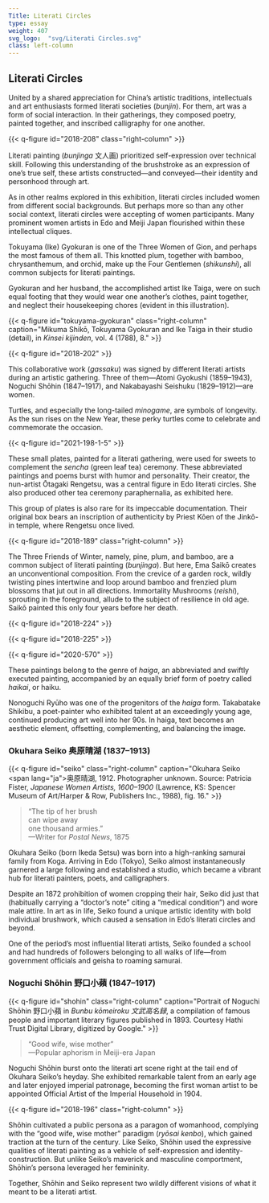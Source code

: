 ```yaml
---
Title: Literati Circles
type: essay
weight: 407
svg_logo:  "svg/Literati Circles.svg"
class: left-column
---
```

## Literati Circles

United by a shared appreciation for China’s artistic traditions, intellectuals and art enthusiasts formed literati societies (*bunjin*). For them, art was a form of social interaction. In their gatherings, they composed poetry, painted together, and inscribed calligraphy for one another.

{{< q-figure id="2018-208" class="right-column" >}}

Literati painting (*bunjinga* <span lang="ja">文人画</span>) prioritized self-expression over technical skill. Following this understanding of the brushstroke as an expression of one’s true self, these artists constructed—and conveyed—their identity and personhood through art.

As in other realms explored in this exhibition, literati circles included women from different social backgrounds. But perhaps more so than any other social context, literati circles were accepting of women participants. Many prominent women artists in Edo and Meiji Japan flourished within these intellectual cliques.

Tokuyama (Ike) Gyokuran is one of the Three Women of Gion, and perhaps the most famous of them all. This knotted plum, together with bamboo, chrysanthemum, and orchid, make up the Four Gentlemen (*shikunshi*), all common subjects for literati paintings.

Gyokuran and her husband, the accomplished artist Ike Taiga, were on such equal footing that they would wear one another’s clothes, paint together, and neglect their housekeeping chores (evident in this illustration).

{{< q-figure id="tokuyama-gyokuran" class="right-column" caption="Mikuma Shikō, Tokuyama Gyokuran and Ike Taiga in their studio (detail), in *Kinsei kijinden*, vol. 4 (1788), 8." >}}

{{< q-figure id="2018-202" >}}

This collaborative work (*gassaku*) was signed by different literati artists during an artistic gathering. Three of them—Atomi Gyokushi (1859–1943), Noguchi Shōhin (1847–1917), and Nakabayashi Seishuku (1829–1912)—are women.

Turtles, and especially the long-tailed *minogame*, are symbols of longevity. As the sun rises on the New Year, these perky turtles come to celebrate and commemorate the occasion.

{{< q-figure id="2021-198-1-5" >}}

These small plates, painted for a literati gathering, were used for sweets to complement the *sencha* (green leaf tea) ceremony. These abbreviated paintings and poems burst with humor and personality. Their creator, the nun-artist Ōtagaki Rengetsu, was a central figure in Edo literati circles. She also produced other tea ceremony paraphernalia, as exhibited here.

This group of plates is also rare for its impeccable documentation. Their original box bears an inscription of authenticity by Priest Kōen of the Jinkō-in temple, where Rengetsu once lived.

{{< q-figure id="2018-189" class="right-column" >}}

The Three Friends of Winter, namely, pine, plum, and bamboo, are a common subject of literati painting (*bunjinga*). But here, Ema Saikō creates an unconventional composition. From the crevice of a garden rock, wildly twisting pines intertwine and loop around bamboo and frenzied plum blossoms that jut out in all directions. Immortality Mushrooms (*reishi*), sprouting in the foreground, allude to the subject of resilience in old age. Saikō painted this only four years before her death.

{{< q-figure id="2018-224" >}}

{{< q-figure id="2018-225" >}}

{{< q-figure id="2020-570" >}}

These paintings belong to the genre of *haiga*, an abbreviated and swiftly executed painting, accompanied by an equally brief form of poetry called *haikai*, or haiku.

Nonoguchi Ryūho was one of the progenitors of the *haiga* form. Takabatake Shikibu, a poet-painter who exhibited talent at an exceedingly young age, continued producing art well into her 90s. In haiga, text becomes an aesthetic element, offsetting, complementing, and balancing the image.

### Okuhara Seiko <span lang="ja">奥原晴湖</span> (1837–1913)

{{< q-figure id="seiko" class="right-column" caption="Okuhara Seiko <span lang=\"ja\">奥原晴湖</span>, 1912. Photographer unknown. Source: Patricia Fister, *Japanese Women Artists, 1600–1900* (Lawrence, KS: Spencer Museum of Art/Harper & Row, Publishers Inc., 1988), fig. 16." >}}

>“The tip of her brush<br />
>can wipe away<br />
>one thousand armies.”<br />
>—Writer for *Postal News*, 1875

Okuhara Seiko (born Ikeda Setsu) was born into a high-ranking samurai family from Koga. Arriving in Edo (Tokyo), Seiko almost instantaneously garnered a large following and established a studio, which became a vibrant hub for literati painters, poets, and calligraphers.

Despite an 1872 prohibition of women cropping their hair, Seiko did just that (habitually carrying a “doctor’s note” citing a “medical condition”) and wore male attire. In art as in life, Seiko found a unique artistic identity with bold individual brushwork, which caused a sensation in Edo’s literati circles and beyond.

One of the period’s most influential literati artists, Seiko founded a school and had hundreds of followers belonging to all walks of life—from government officials and geisha to roaming samurai.

### Noguchi Shōhin <span lang="ja">野口小蘋</span> (1847–1917)

{{< q-figure id="shohin" class="right-column" caption="Portrait of Noguchi Shōhin 野口小蘋 in *Bunbu kōmeiroku 文武高名録*, a compilation of famous people and important literary figures published in 1893. Courtesy Hathi Trust Digital Library, digitized by Google." >}}

>“Good wife, wise mother”<br />
>—Popular aphorism in Meiji-era Japan

Noguchi Shōhin burst onto the literati art scene right at the tail end of Okuhara Seiko’s heyday. She exhibited remarkable talent from an early age and later enjoyed imperial patronage, becoming the first woman artist to be appointed Official Artist of the Imperial Household in 1904.

{{< q-figure id="2018-196" class="right-column" >}}

Shōhin cultivated a public persona as a paragon of womanhood, complying with the “good wife, wise mother” paradigm (*ryōsai kenbo*), which gained traction at the turn of the century. Like Seiko, Shōhin used the expressive qualities of literati painting as a vehicle of self-expression and identity-construction. But unlike Seiko’s maverick and masculine comportment, Shōhin’s persona leveraged her femininity.

Together, Shōhin and Seiko represent two wildly different visions of what it meant to be a literati artist.